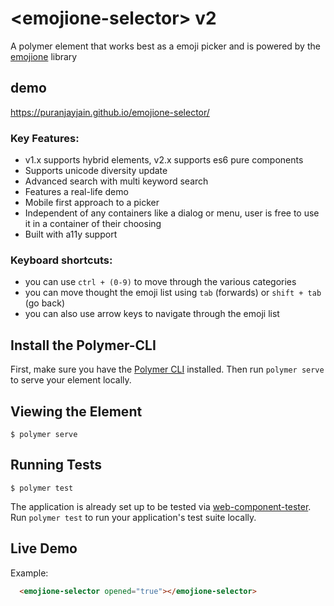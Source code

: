 # \<emojione-selector\> v2

A polymer element that works best as a emoji picker and is powered by the [emojione](https://www.emojione.com/) library

## demo

https://puranjayjain.github.io/emojione-selector/

### Key Features:

- v1.x supports hybrid elements, v2.x supports es6 pure components
- Supports unicode diversity update
- Advanced search with multi keyword search
- Features a real-life demo
- Mobile first approach to a picker
- Independent of any containers like a dialog or menu, user is free to use it in a container of their choosing
- Built with a11y support

### Keyboard shortcuts:

- you can use `ctrl + (0-9)` to move through the various categories
- you can move thought the emoji list using `tab` (forwards) or `shift + tab` (go back)
- you can also use arrow keys to navigate through the emoji list

## Install the Polymer-CLI

First, make sure you have the [Polymer CLI](https://www.npmjs.com/package/polymer-cli) installed. Then run `polymer serve` to serve your element locally.

## Viewing the Element

```
$ polymer serve
```

## Running Tests

```
$ polymer test
```

The application is already set up to be tested via [web-component-tester](https://github.com/Polymer/web-component-tester). Run `polymer test` to run your application's test suite locally.

## Live Demo

Example:

<!--
```
<custom-element-demo>
  <template>
    <script src="../webcomponentsjs/webcomponents-loader.js"></script>

    <link rel="import" href="../iron-demo-helpers/demo-pages-shared-styles.html">
    <link rel="import" href="../iron-demo-helpers/demo-snippet.html">

    <link rel="import" href="emojione-selector.html">
  </template>
</custom-element-demo>
```
-->
```html
  <emojione-selector opened="true"></emojione-selector>
```
